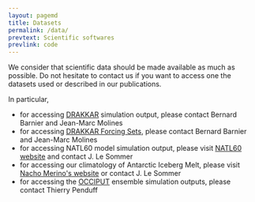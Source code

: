 ```yaml
---
layout: pagemd
title: Datasets
permalink: /data/
prevtext: Scientific softwares
prevlink: code
---
```



We consider that scientific data should be made available as much as possible. 
Do not hesitate to contact us if you want to access one the datasets used or described in our publications. 

In particular, 

 - for accessing [DRAKKAR](https://www.drakkar-ocean.eu/) simulation output, please contact Bernard Barnier and Jean-Marc Molines
 - for accessing [DRAKKAR Forcing Sets](https://www.drakkar-ocean.eu/forcing-the-ocean), please contact Bernard Barnier and Jean-Marc Molines
 - for accessing NATL60 model simulation output, please visit [NATL60 website](https://github.com/ocean-next/eNATL60) and contact J. Le Sommer
 - for accessing our climatology of Antarctic Iceberg Melt, please visit [Nacho Merino's website](http://neichin.github.io/personalweb/material/meltwater/) or contact J. Le Sommer
 - for accessing the [OCCIPUT](http://meom-group.github.io/projects/occiput/) ensemble simulation outputs, please contact Thierry Penduff

